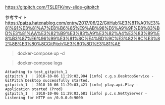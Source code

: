 https://gitpitch.com/TSLEFK/my-slide-gitpitch

参考サイト
https://paiza.hatenablog.com/entry/2017/06/22/GitHub%E3%81%A0%E3%81%91%E3%81%A7%E8%B6%85%E9%AB%98%E6%A9%9F%E8%83%BD%E3%81%AA%E3%82%B9%E3%83%A9%E3%82%A4%E3%83%89%E8%B3%87%E6%96%99%E3%81%8C%E4%BD%9C%E3%82%8C%E3%82%8B%E3%80%8CGitPitch%E3%80%8D%E3%81%AE

> docker-compose up -d

> docker-compose logs

```
Attaching to test_gitpitch_1
gitpitch_1  | 2018-10-06 11:29:02,904 [info] c.g.s.DesktopService - GitPitch Desktop successfully started.
gitpitch_1  | 2018-10-06 11:29:03,421 [info] play.api.Play - Application started (Prod)
gitpitch_1  | 2018-10-06 11:29:03,681 [info] p.c.s.NettyServer - Listening for HTTP on /0.0.0.0:9000
```

